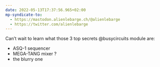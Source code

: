```yaml
---
date: 2022-05-13T17:37:56.965+02:00
mp-syndicate-to:
  - https://mastodon.alienlebarge.ch/@alienlebarge
  - https://twitter.com/alienlebarge
---
```

Can’t wait to learn what those 3 top secrets @busycircuits module are:
- ASQ-1 sequencer
- MEGA-TANG mixer ?
- the blurry one
